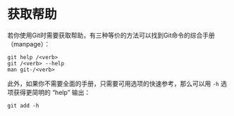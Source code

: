 # 获取帮助

若你使用Git时需要获取帮助，有三种等价的方法可以找到Git命令的综合手册（manpage）：

```
git help /<verb>
git /<verb> --help
man git-/<verb>
```

此外，如果你不需要全面的手册，只需要可用选项的快速参考，那么可以用 ```-h``` 选项获得更简明的 “help” 输出：

```
git add -h
```
